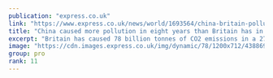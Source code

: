 ```yaml
---
publication: "express.co.uk"
link: "https://www.express.co.uk/news/world/1693564/china-britain-pollution-co2-environment-cop27-emissions-latest-world-news-ont"
title: "China caused more pollution in eight years than Britain has in 220 "
excerpt: "Britain has caused 78 billion tonnes of CO2 emissions in a 270-year gap between 1750 and 2020, while China has caused 80 billion tonnes from 2013 to 2020.  "
image: "https://cdn.images.express.co.uk/img/dynamic/78/1200x712/4388694.jpg?r=1667899279559"
group: pro
rank: 11
---
```

